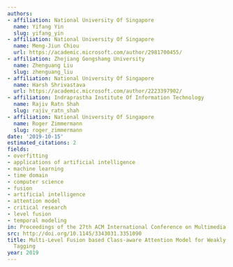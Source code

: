 ```yaml
---
authors:
- affiliation: National University Of Singapore
  name: Yifang Yin
  slug: yifang_yin
- affiliation: National University Of Singapore
  name: Meng-Jiun Chiou
  url: https://academic.microsoft.com/author/2981700455/
- affiliation: Zhejiang Gongshang University
  name: Zhenguang Liu
  slug: zhenguang_liu
- affiliation: National University Of Singapore
  name: Harsh Shrivastava
  url: https://academic.microsoft.com/author/2223397902/
- affiliation: Indraprastha Institute Of Information Technology
  name: Rajiv Ratn Shah
  slug: rajiv_ratn_shah
- affiliation: National University Of Singapore
  name: Roger Zimmermann
  slug: roger_zimmermann
date: '2019-10-15'
estimated_citations: 2
fields:
- overfitting
- applications of artificial intelligence
- machine learning
- time domain
- computer science
- fusion
- artificial intelligence
- attention model
- critical research
- level fusion
- temporal modeling
in: Proceedings of the 27th ACM International Conference on Multimedia
src: http://doi.org/10.1145/3343031.3351090
title: Multi-Level Fusion based Class-aware Attention Model for Weakly Labeled Audio
  Tagging
year: 2019
---
```

